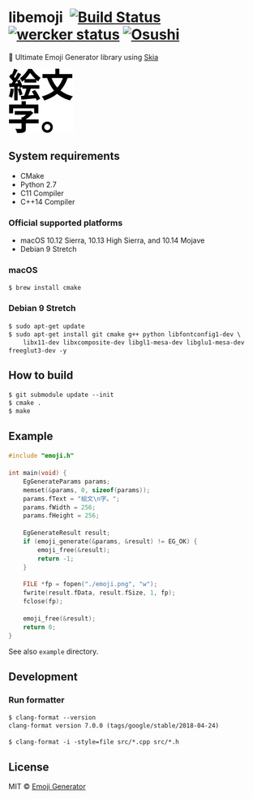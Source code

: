 # libemoji &nbsp;[![Build Status](https://travis-ci.org/emoji-gen/libemoji.svg?branch=master)](https://travis-ci.org/emoji-gen/libemoji) [![wercker status](https://app.wercker.com/status/de905f978179bb9ca837a8b14d0cdf07/s/master "wercker status")](https://app.wercker.com/project/byKey/de905f978179bb9ca837a8b14d0cdf07) [![Osushi](https://img.shields.io/badge/donate-osushi-EA2F57.svg)](https://osushi.love/intent/post/9ad90add99954e62ac79251606c10eec)

:tada: Ultimate Emoji Generator library using [Skia](https://skia.org/)

<img src="emoji.png" width="128" height="128" alt="libemoji">

## System requirements

- CMake
- Python 2.7
- C11 Compiler
- C++14 Compiler

### Official supported platforms

- macOS 10.12 Sierra, 10.13 High Sierra, and 10.14 Mojave
- Debian 9 Stretch

### macOS

```
$ brew install cmake
```

### Debian 9 Stretch

```
$ sudo apt-get update
$ sudo apt-get install git cmake g++ python libfontconfig1-dev \
    libx11-dev libxcomposite-dev libgl1-mesa-dev libglu1-mesa-dev freeglut3-dev -y
```

## How to build

```
$ git submodule update --init
$ cmake .
$ make
```

## Example

```c
#include "emoji.h"

int main(void) {
    EgGenerateParams params;
    memset(&params, 0, sizeof(params));
    params.fText = "絵文\n字。";
    params.fWidth = 256;
    params.fHeight = 256;

    EgGenerateResult result;
    if (emoji_generate(&params, &result) != EG_OK) {
        emoji_free(&result);
        return -1;
    }

    FILE *fp = fopen("./emoji.png", "w");
    fwrite(result.fData, result.fSize, 1, fp);
    fclose(fp);

    emoji_free(&result);
    return 0;
}
```

See also `example` directory.

## Development
### Run formatter

```
$ clang-format --version
clang-format version 7.0.0 (tags/google/stable/2018-04-24)

$ clang-format -i -style=file src/*.cpp src/*.h
```

## License
MIT &copy; [Emoji Generator](https://emoji-gen.ninja)
